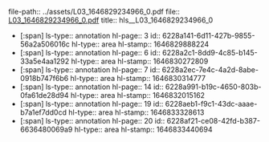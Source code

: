 file-path:: ../assets/L03_1646829234966_0.pdf
file:: [L03_1646829234966_0.pdf](../assets/L03_1646829234966_0.pdf)
title:: hls__L03_1646829234966_0

- [:span]
  ls-type:: annotation
  hl-page:: 3
  id:: 6228a141-6d11-427b-9855-56a2a506016c
  hl-type:: area
  hl-stamp:: 1646829888224
- [:span]
  ls-type:: annotation
  hl-page:: 6
  id:: 6228a2c1-8dd9-4c85-b145-33a5e4aa1292
  hl-type:: area
  hl-stamp:: 1646830272809
- [:span]
  ls-type:: annotation
  hl-page:: 7
  id:: 6228a2ec-7e4c-4a2d-8abe-0918b747f6b6
  hl-type:: area
  hl-stamp:: 1646830314777
- [:span]
  ls-type:: annotation
  hl-page:: 14
  id:: 6228a991-b19c-4650-803b-0fa61de28d94
  hl-type:: area
  hl-stamp:: 1646832015162
- [:span]
  ls-type:: annotation
  hl-page:: 19
  id:: 6228aeb1-f9c1-43dc-aaae-b7a1ef7dd0cd
  hl-type:: area
  hl-stamp:: 1646833328613
- [:span]
  ls-type:: annotation
  hl-page:: 20
  id:: 6228af21-ce08-42fd-b387-6636480069a9
  hl-type:: area
  hl-stamp:: 1646833440694